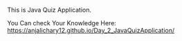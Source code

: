 This is Java Quiz Application.

You Can check  Your Knowledge Here: https://anjalichary12.github.io/Day_2_JavaQuizApplication/
